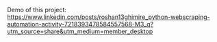 Demo of this project: https://www.linkedin.com/posts/roshan13ghimire_python-webscraping-automation-activity-7218393478584557568-M3_q?utm_source=share&utm_medium=member_desktop
